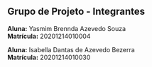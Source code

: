 ## Grupo de Projeto - Integrantes

**Aluna:** Yasmim Brennda Azevedo Souza <br>
**Matrícula:** 20201214010004

**Aluna:** Isabella Dantas de Azevedo Bezerra <br>
**Matrícula:** 20201214010030
